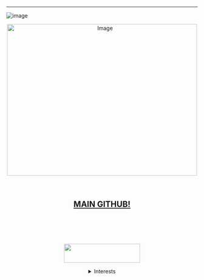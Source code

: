 --------
![image](https://media2.giphy.com/media/v1.Y2lkPTc5MGI3NjExY3lrY2MyNXRjcGJsaDVmNDdiaG45cHVldzUzYzh2MHZrZnNyaHV6dCZlcD12MV9pbnRlcm5hbF9naWZfYnlfaWQmY3Q9cw/ElJBo1zQ8YvWEbgHj9/giphy.gif)

<div align="center"> 


<img src="https://pbs.twimg.com/media/GoVIFeWXAAAYyl_?format=jpg&amp;name=small" alt="Image" width="500" height="400"/>

ㅤ

[MAIN GITHUB!](https://github.com/gambling-addict)
-------


ㅤㅤ
ㅤ

ㅤㅤㅤㅤㅤㅤㅤㅤㅤㅤㅤㅤㅤㅤㅤㅤㅤㅤㅤㅤㅤㅤㅤ
ㅤㅤㅤㅤㅤㅤㅤㅤㅤㅤㅤㅤㅤㅤㅤㅤㅤㅤㅤㅤㅤㅤㅤ
ㅤㅤㅤㅤㅤㅤㅤㅤㅤㅤㅤㅤㅤㅤㅤㅤㅤㅤㅤㅤ
<img src="https://64.media.tumblr.com/f354f71076b5dba79de0590639ffe286/ca87e2ceb2047715-a3/s75x75_c1/f3900d7086e5234c3cd4412b6868f6a21201d624.gifv" width="200" height="50"/>



  <details>

<summary> Interests </summary>

***8:11***
ㅤ•ㅤ***Egg Kevin's House*** 
ㅤ•ㅤThe Salvation Project 
ㅤ•ㅤSquirrel Stapler 
ㅤ•ㅤ***Julia was Alone***
ㅤ•ㅤThe fairy tales analog horror
ㅤ•ㅤEndzone
ㅤ•ㅤ***Orange Roulette***
ㅤ•ㅤLife purpose
ㅤ•ㅤDeardere
ㅤ•ㅤ***Studio Investigrave***
ㅤ•ㅤ***Lummony***
ㅤ•ㅤGospel of Eve
ㅤ•ㅤOobja
ㅤ•ㅤSilver Thread
ㅤ•ㅤEverything everywhere all at once
ㅤ•ㅤ*Redcarkyle123*
ㅤ•ㅤ*Senprista*
ㅤ•ㅤLaw of Talos
ㅤ•ㅤCastle of Nations
ㅤ•ㅤ***Roblox args***
ㅤ•ㅤChoose or die
ㅤ•ㅤClassmates
ㅤ•ㅤDo NOT take thIs caT home


</details>

